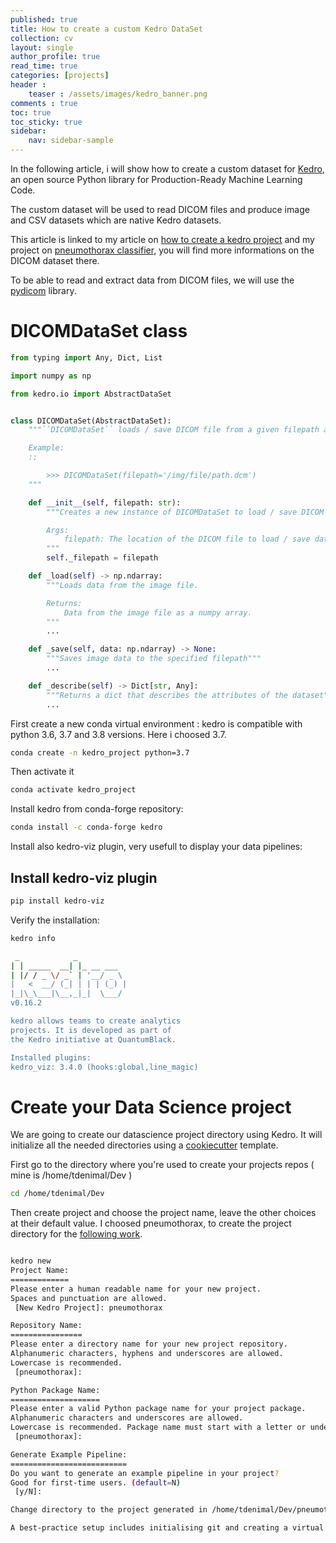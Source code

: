 ```yaml
---
published: true
title: How to create a custom Kedro DataSet
collection: cv
layout: single
author_profile: true
read_time: true
categories: [projects]
header :
    teaser : /assets/images/kedro_banner.png
comments : true
toc: true
toc_sticky: true
sidebar:
    nav: sidebar-sample
---
```


In the following article, i will show how to create a custom dataset for  [Kedro](https://github.com/quantumblacklabs/kedro), an open source Python library for Production-Ready Machine Learning Code. 


The custom dataset will be used to read
DICOM files and produce image and CSV datasets which are native Kedro datasets.

This article is linked to  my article on [how to create a kedro project](https://tdenimal.github.io/projects/kedro/) and my project on [pneumothorax classifier](https://tdenimal.github.io/projects/xray-classif_EDA/), you will find more informations on the DICOM dataset there.


To be able to read and extract data from DICOM files, we will use the [pydicom](https://github.com/pydicom/pydicom) library.



# DICOMDataSet class

```python
from typing import Any, Dict, List

import numpy as np

from kedro.io import AbstractDataSet


class DICOMDataSet(AbstractDataSet):
    """``DICOMDataSet`` loads / save DICOM file from a given filepath as Image DataSet and CSV DataSet using pydicom library.

    Example:
    ::

        >>> DICOMDataSet(filepath='/img/file/path.dcm')
    """

    def __init__(self, filepath: str):
        """Creates a new instance of DICOMDataSet to load / save DICOM file at the given filepath.

        Args:
            filepath: The location of the DICOM file to load / save data.
        """
        self._filepath = filepath

    def _load(self) -> np.ndarray:
        """Loads data from the image file.

        Returns:
            Data from the image file as a numpy array.
        """
        ...

    def _save(self, data: np.ndarray) -> None:
        """Saves image data to the specified filepath"""
        ...

    def _describe(self) -> Dict[str, Any]:
        """Returns a dict that describes the attributes of the dataset"""
        ...
```

First create a new  conda virtual environment :
kedro is compatible with python 3.6, 3.7 and 3.8 versions. Here i choosed 3.7.
```bash
conda create -n kedro_project python=3.7
```

Then activate it
```bash
conda activate kedro_project
```

Install kedro from conda-forge repository:


```bash
conda install -c conda-forge kedro
```

Install also kedro-viz plugin, very usefull to display your data pipelines:

## Install kedro-viz plugin

```bash
pip install kedro-viz
```

Verify the installation:

```bash
kedro info

 _            _
| | _____  __| |_ __ ___
| |/ / _ \/ _` | '__/ _ \
|   <  __/ (_| | | | (_) |
|_|\_\___|\__,_|_|  \___/
v0.16.2

kedro allows teams to create analytics
projects. It is developed as part of
the Kedro initiative at QuantumBlack.

Installed plugins:
kedro_viz: 3.4.0 (hooks:global,line_magic)

```

# Create your Data Science project

We are going to create our datascience project directory using Kedro. It will initialize all the needed directories using a [cookiecutter](https://cookiecutter.readthedocs.io/) template.

First go to the directory where you're used to create your projects repos ( mine is /home/tdenimal/Dev )

```bash
cd /home/tdenimal/Dev
```

Then create project and choose the project name,  leave the other choices at their default value.
I choosed pneumothorax, to create the project directory for the [following work](https://tdenimal.github.io/projects/xray-classif_EDA/).

```bash

kedro new
Project Name:
=============
Please enter a human readable name for your new project.
Spaces and punctuation are allowed.
 [New Kedro Project]: pneumothorax

Repository Name:
================
Please enter a directory name for your new project repository.
Alphanumeric characters, hyphens and underscores are allowed.
Lowercase is recommended.
 [pneumothorax]: 

Python Package Name:
====================
Please enter a valid Python package name for your project package.
Alphanumeric characters and underscores are allowed.
Lowercase is recommended. Package name must start with a letter or underscore.
 [pneumothorax]: 

Generate Example Pipeline:
==========================
Do you want to generate an example pipeline in your project?
Good for first-time users. (default=N)
 [y/N]: 

Change directory to the project generated in /home/tdenimal/Dev/pneumothorax

A best-practice setup includes initialising git and creating a virtual environment before running `kedro install` to install project-specific dependencies. Refer to the Kedro documentation: https://kedro.readthedocs.io/


```

